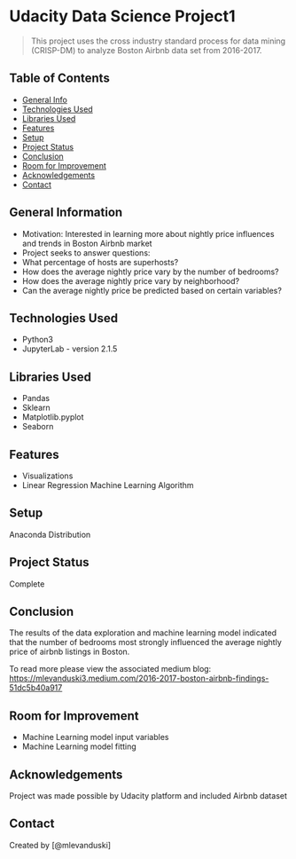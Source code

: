 # Udacity Data Science Project1
> This project uses the cross industry standard process for data mining (CRISP-DM) to analyze Boston Airbnb data set from 2016-2017.


## Table of Contents
* [General Info](#general-information)
* [Technologies Used](#technologies-used)
* [Libraries Used](#libraries-used)
* [Features](#features)
* [Setup](#setup)
* [Project Status](#project-status)
* [Conclusion](#conclusion)
* [Room for Improvement](#room-for-improvement)
* [Acknowledgements](#acknowledgements)
* [Contact](#contact)
<!-- * [License](#license) -->


## General Information
- Motivation: Interested in learning more about nightly price influences and trends in Boston Airbnb market
- Project seeks to answer questions:
- What percentage of hosts are superhosts?
- How does the average nightly price vary by the number of bedrooms?
- How does the average nightly price vary by neighborhood?
- Can the average nightly price be predicted based on certain variables?
<!-- You don't have to answer all the questions - just the ones relevant to your project. -->


## Technologies Used
- Python3
- JupyterLab - version 2.1.5


## Libraries Used
- Pandas
- Sklearn
- Matplotlib.pyplot
- Seaborn


## Features
- Visualizations
- Linear Regression Machine Learning Algorithm


## Setup
Anaconda Distribution


## Project Status
Complete


## Conclusion
The results of the data exploration and machine learning model indicated that the number of bedrooms most strongly influenced the average nightly price of airbnb listings in Boston. 

To read more please view the associated medium blog: https://mlevanduski3.medium.com/2016-2017-boston-airbnb-findings-51dc5b40a917


## Room for Improvement
- Machine Learning model input variables
- Machine Learning model fitting


## Acknowledgements
Project was made possible by Udacity platform and included Airbnb dataset

## Contact
Created by [@mlevanduski]


<!-- Optional -->
<!-- ## License -->
<!-- This project is open source and available under the [... License](). -->

<!-- You don't have to include all sections - just the one's relevant to your project -->
